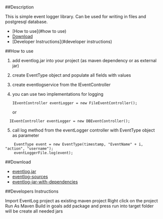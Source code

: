 
##Description

This is simple event logger library. Can be used for writing in files and postgresql database.


* [How to use](#how to use)
* [Download](#download)
* [Developer Instructions](#developer instructions)


##How to use
 1. add eventlog.jar into your project (as maven dependency or as external jar)
 2. create EventType object and populate all fields with values
 3. create eventlogservice from the IEventController
 4. you can use two implementations for logging
 
    ``` 
    IEventController eventLogger = new FileEventController(); 
    ```
    
	 or
   
   ```
 	 IEventController eventLogger = new DBEventController();
   ```
 5. call log method from the eventLogger controller with EventType object as parameter 
 
 ```
     EventType event = new EventType(timestamp, "EventName" + i, "action", "username");
	 eventLoggerFile.log(event);
   ```
   




##Download
* [eventlog.jar](https://github.com/ZJovevski/Event-log/blob/master/jars/eventlog.jar)
* [eventlog-sources](https://github.com/ZJovevski/Event-log/blob/master/jars/eventlog-sources.jar)
* [eventlog-jar-with-dependencies](https://github.com/ZJovevski/Event-log/blob/master/jars/eventlog-jar-with-dependencies.jar)








##Developers Instructions

 Import EventLog project as existing maven project
 Right click on the project Run As Maven Build 
 in goals add package and press run
 into target folder will be create all needed jars




